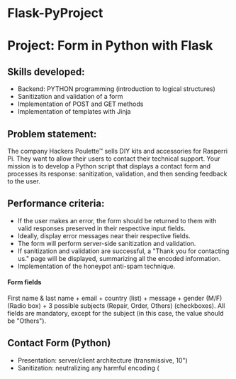 # Flask-PyProject
# Project: Form in Python with Flask

## Skills developed:
* Backend: PYTHON programming (introduction to logical structures)
* Sanitization and validation of a form
* Implementation of POST and GET methods
* Implementation of templates with Jinja

## Problem statement:
The company Hackers Poulette™ sells DIY kits and accessories for Rasperri Pi. They want to allow their users to contact their technical support. Your mission is to develop a Python script that displays a contact form and processes its response: sanitization, validation, and then sending feedback to the user.

## Performance criteria:
* If the user makes an error, the form should be returned to them with valid responses preserved in their respective input fields.
* Ideally, display error messages near their respective fields.
* The form will perform server-side sanitization and validation.
* If sanitization and validation are successful, a "Thank you for contacting us." page will be displayed, summarizing all the encoded information.
* Implementation of the honeypot anti-spam technique.

#### Form fields
First name & last name + email + country (list) + message + gender (M/F) (Radio box) + 3 possible subjects (Repair, Order, Others) (checkboxes). All fields are mandatory, except for the subject (in this case, the value should be "Others").

## Contact Form (Python)
* Presentation: server/client architecture (transmissive, 10")
* Sanitization: neutralizing any harmful encoding (<script>)
* Validation: mandatory fields + valid email
* Sending + Feedback
* NO NEED FOR JAVASCRIPT OR CSS

#### At the end of this project, you should be able to:
- Explain the difference between a POST request and a GET request.
- Protect yourself against XSS vulnerabilities.
- Protect yourself against SSTI attacks.
- Use a micro framework.
- Perform a deployment.

-----------------------------------------------------------------

## **1.** Flask Web Framework

### What is Flask?

**Flask** is a lightweight, micro web framework for Python, designed to be easy to use and to help developers get started quickly with web development. 
It’s known for its simplicity and flexibility, allowing developers to choose the tools and libraries they want to use.

### Key Features of Flask

1. **Minimalistic**: Flask provides the basic tools to get a web server up and running with minimal setup, but it doesn't include any default database, form handling, or other components that you might find in more extensive frameworks like Django. This gives developers the freedom to add only what they need.

2. **Modular and Extensible**: Flask is designed to be extended. It supports extensions that add application features as if they were implemented in Flask itself. There are extensions for database integration, form validation, upload handling, and more.

3. **Built-in Development Server and Debugger**: Flask includes a built-in development server and a debugger, which makes the development process easier and more efficient.

4. **RESTful Request Dispatching**: Flask makes it easy to build RESTful APIs by providing tools to handle HTTP requests and route URLs to specific pieces of code.

5. **Jinja2 Templating**: Flask uses Jinja2 as its templating engine, allowing you to separate your HTML from your Python code.

### How Flask Works

Here’s a simple example of a Flask application in `app.py`:

```python
from flask import Flask, request, render_template, redirect, url_for

app = Flask(__name__)

# Route for handling the home page
@app.route('/')
def home():
    return "Hello, Flask!"

# Route for handling a form submission
@app.route('/submit', methods=['POST'])
def submit_form():
    first_name = request.form['first_name']
    last_name = request.form['last_name']
    email = request.form['email']
    # Process the form data here
    return f"Form submitted by {first_name} {last_name} with email {email}"

if __name__ == '__main__':
    app.run(debug=True)
```

### How to run a Flask Application

1. Ensure you have Python installed.
2. Install Flask using pip:

```bash
pip install Flask
```

3. Save the above code in a file named `app.py`.
4. Run the application:

```bash
python app.py
```

5. Open a web browser and navigate to http://127.0.0.1:5000/ to see the output or if you are using Visual Code just click on the link displayed in the terminal.

![alt text](/img/flask-terminal.png)

### Flask and Web Security
Regarding security, Flask allows you to implement various measures to protect against web vulnerabilities like XSS and SSTI. 

For example, you can use the following strategies in your Flask backend:

1. Sanitize Inputs: Always sanitize and validate user inputs.
2. Escape Outputs: Use Flask’s built-in Jinja2 templating to automatically escape user inputs before rendering them in HTML.
3. CSRF Protection: Use Flask extensions like Flask-WTF to protect forms from Cross-Site Request Forgery (CSRF) attacks.
4. Content Security Policy: Set appropriate security headers, such as Content Security Policy (CSP), to mitigate risks.

## **2.** Project

For this project I installed Flask via my terminal and I ran it via Visual code.
First I prepared my tree structure for my files.

I linked a folder to Visual code with flask and created my files: contact.html, thank_you.html.  I also have my app.py ready to be coded.

![alt text](/img/arbo-flask.png)

Here are the links for each scripts I used for this project.

1. [app.py](https://github.com/Cosimo-CS/))
2. [contact.html](https://github.com/Cosimo-CS/))
3. [thank_you.html](https://github.com/Cosimo-CS/))


